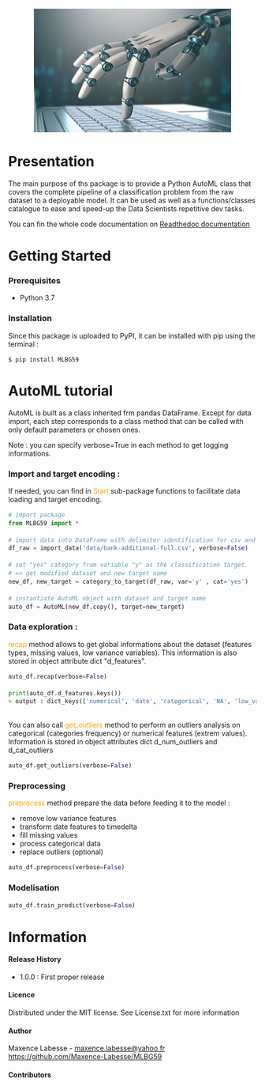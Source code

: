 <p align="center">
  <img width="400" height="250" src="docs/image.jpg">
</p>


# Presentation 

The main purpose of ths package is to provide a Python AutoML class that covers the complete pipeline of a classification problem 
from the raw dataset to a deployable model.
It can be used as well as a functions/classes catalogue to ease and speed-up the Data Scientists repetitive dev tasks.

You can fin the whole code documentation on [Readthedoc documentation](https://mlbg59.readthedocs.io/en/latest/)

# Getting Started
### Prerequisites
- Python 3.7


### Installation
Since this package is uploaded to PyPI, it can be installed with pip using the terminal :
```
$ pip install MLBG59
```

# AutoML tutorial
AutoML is built as a class inherited frm pandas DataFrame. Except for data import, each step corresponds to a class method that can be 
called with only default parameters or chosen ones.

Note : you can specify verbose=True in each method to get logging informations.

### Import and target encoding :

If needed, you can find in <span style="color: orange"> Start </span> sub-package functions to facilitate data loading and target encoding.
```python
# import package
from MLBG59 import *

# import data into DataFrame with delimiter identification for csv and txt files
df_raw = import_data('data/bank-additional-full.csv', verbose=False)

# set "yes" category from variable "y" as the classification target.
# => get modified dataset and new target name
new_df, new_target = category_to_target(df_raw, var='y' , cat='yes')

# instantiate AutoML object with dataset and target name
auto_df = AutoML(new_df.copy(), target=new_target)
```

### Data exploration :

<span style="color: orange">recap</span> method allows to get global informations about the dataset (features types,
missing values, low variance variables). This information is also stored in object attribute dict "d_features".

```python
auto_df.recap(verbose=False)

print(auto_df.d_features.keys())
> output : dict_keys(['numerical', 'date', 'categorical', 'NA', 'low_variance'])
```
\
You can also call <span style="color: orange">get_outliers</span> method to perform an outliers analysis on categorical 
(categories frequency) or numerical features (extrem values). Information is stored in object attributes dict d_num_outliers and d_cat_outliers
```python
auto_df.get_outliers(verbose=False)
```

### Preprocessing
<span style="color: orange">preprocess</span> method prepare the data before feeding it to the model :

- remove low variance features
- transform date features to timedelta
- fill missing values
- process categorical data
- replace outliers (optional)

```python
auto_df.preprocess(verbose=False)
```

### Modelisation
```python
auto_df.train_predict(verbose=False)
```
# Information
#### Release History
- 1.0.0 : First proper release 
#### Licence
Distributed under the MIT license. See License.txt for more information

#### Author
Maxence Labesse - maxence.labesse@yahoo.fr
https://github.com/Maxence-Labesse/MLBG59

#### Contributors

